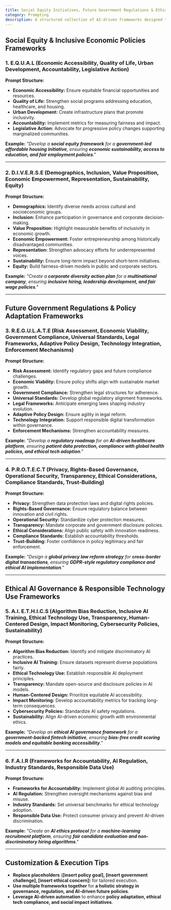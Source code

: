 ```yaml
---
title: Social Equity Initiatives, Future Government Regulations & Ethical AI Governance Frameworks  
category: Prompting 
description: A structured collection of AI-driven frameworks designed to advance social equity initiatives, anticipate future government regulations, and ensure ethical AI governance in an evolving landscape.
---
```

## **Social Equity & Inclusive Economic Policies Frameworks**

### **1. E.Q.U.A.L (Economic Accessibility, Quality of Life, Urban Development, Accountability, Legislative Action)**

**Prompt Structure:**

- **Economic Accessibility:** Ensure equitable financial opportunities and resources.
- **Quality of Life:** Strengthen social programs addressing education, healthcare, and housing.
- **Urban Development:** Create infrastructure plans that promote inclusivity.
- **Accountability:** Implement metrics for measuring fairness and impact.
- **Legislative Action:** Advocate for progressive policy changes supporting marginalized communities.

**Example:**
*"Develop a **social equity framework** for a **government-led affordable housing initiative**, ensuring **economic sustainability, access to education, and fair employment policies**."*

---

### **2. D.I.V.E.R.S.E (Demographics, Inclusion, Value Proposition, Economic Empowerment, Representation, Sustainability, Equity)**

**Prompt Structure:**

- **Demographics:** Identify diverse needs across cultural and socioeconomic groups.
- **Inclusion:** Enhance participation in governance and corporate decision-making.
- **Value Proposition:** Highlight measurable benefits of inclusivity in economic growth.
- **Economic Empowerment:** Foster entrepreneurship among historically disadvantaged communities.
- **Representation:** Strengthen advocacy efforts for underrepresented voices.
- **Sustainability:** Ensure long-term impact beyond short-term initiatives.
- **Equity:** Build fairness-driven models in public and corporate sectors.

**Example:**
*"Create a **corporate diversity action plan** for a **multinational company**, ensuring **inclusive hiring, leadership development, and fair wage policies**."*

---

## **Future Government Regulations & Policy Adaptation Frameworks**

### **3. R.E.G.U.L.A.T.E (Risk Assessment, Economic Viability, Government Compliance, Universal Standards, Legal Frameworks, Adaptive Policy Design, Technology Integration, Enforcement Mechanisms)**

**Prompt Structure:**

- **Risk Assessment:** Identify regulatory gaps and future compliance challenges.
- **Economic Viability:** Ensure policy shifts align with sustainable market growth.
- **Government Compliance:** Strengthen legal structures for adherence.
- **Universal Standards:** Develop global regulatory alignment frameworks.
- **Legal Frameworks:** Anticipate emerging laws shaping industry evolution.
- **Adaptive Policy Design:** Ensure agility in legal reform.
- **Technology Integration:** Support responsible digital transformation within governance.
- **Enforcement Mechanisms:** Strengthen accountability measures.

**Example:**
*"Develop a **regulatory roadmap** for an **AI-driven healthcare platform**, ensuring **patient data protection, compliance with global health policies, and ethical tech adoption**."*

---

### **4. P.R.O.T.E.C.T (Privacy, Rights-Based Governance, Operational Security, Transparency, Ethical Considerations, Compliance Standards, Trust-Building)**

**Prompt Structure:**

- **Privacy:** Strengthen data protection laws and digital rights policies.
- **Rights-Based Governance:** Ensure regulatory balance between innovation and civil rights.
- **Operational Security:** Standardize cyber protection measures.
- **Transparency:** Mandate corporate and government disclosure policies.
- **Ethical Considerations:** Align public safety with innovation readiness.
- **Compliance Standards:** Establish accountability thresholds.
- **Trust-Building:** Foster confidence in policy legitimacy and fair enforcement.

**Example:**
*"Design a **global privacy law reform strategy** for **cross-border digital transactions**, ensuring **GDPR-style regulatory compliance and ethical AI implementation**."*

---

## **Ethical AI Governance & Responsible Technology Use Frameworks**

### **5. A.I. E.T.H.I.C.S (Algorithm Bias Reduction, Inclusive AI Training, Ethical Technology Use, Transparency, Human-Centered Design, Impact Monitoring, Cybersecurity Policies, Sustainability)**

**Prompt Structure:**

- **Algorithm Bias Reduction:** Identify and mitigate discriminatory AI practices.
- **Inclusive AI Training:** Ensure datasets represent diverse populations fairly.
- **Ethical Technology Use:** Establish responsible AI deployment principles.
- **Transparency:** Mandate open-source and disclosure policies in AI models.
- **Human-Centered Design:** Prioritize equitable AI accessibility.
- **Impact Monitoring:** Develop accountability metrics for tracking long-term consequences.
- **Cybersecurity Policies:** Standardize AI safety regulations.
- **Sustainability:** Align AI-driven economic growth with environmental ethics.

**Example:**
*"Develop an **ethical AI governance framework** for a **government-backed fintech initiative**, ensuring **bias-free credit scoring models and equitable banking accessibility**."*

---

### **6. F.A.I.R (Frameworks for Accountability, AI Regulation, Industry Standards, Responsible Data Use)**

**Prompt Structure:**

- **Frameworks for Accountability:** Implement global AI auditing principles.
- **AI Regulation:** Strengthen oversight mechanisms against bias and misuse.
- **Industry Standards:** Set universal benchmarks for ethical technology adoption.
- **Responsible Data Use:** Protect consumer privacy and prevent AI-driven discrimination.

**Example:**
*"Create an **AI ethics protocol** for a **machine-learning recruitment platform**, ensuring **fair candidate evaluation and non-discriminatory hiring algorithms**."*

---

## **Customization & Execution Tips**

- **Replace placeholders** (**[insert policy goal], [insert government challenge], [insert ethical concern]**) for tailored execution.
- **Use multiple frameworks together** for **a holistic strategy in governance, regulation, and AI-driven future policies**.
- **Leverage AI-driven automation** to enhance **policy adaptation, ethical tech compliance, and social impact initiatives**.
